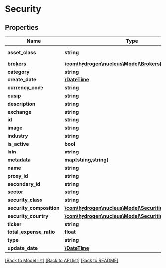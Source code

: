 # Security

## Properties
Name | Type | Description | Notes
------------ | ------------- | ------------- | -------------
**asset_class** | **string** | Security asset class | [optional] 
**brokers** | [**\com\hydrogen\nucleus\Model\Brokers[]**](Brokers.md) | brokers | [optional] 
**category** | **string** | Security category | [optional] 
**create_date** | [**\DateTime**](\DateTime.md) |  | [optional] 
**currency_code** | **string** | currency_code | [optional] 
**cusip** | **string** | cusip | [optional] 
**description** | **string** | description | [optional] 
**exchange** | **string** | Security exchange | [optional] 
**id** | **string** |  | [optional] 
**image** | **string** | image | [optional] 
**industry** | **string** | Security industry | [optional] 
**is_active** | **bool** | Security is active | [optional] 
**isin** | **string** | isin | [optional] 
**metadata** | **map[string,string]** | metadata | [optional] 
**name** | **string** | Security name | 
**proxy_id** | **string** | proxy_id | [optional] 
**secondary_id** | **string** |  | [optional] 
**sector** | **string** | Security sector | [optional] 
**security_class** | **string** | Security class | [optional] 
**security_composition** | [**\com\hydrogen\nucleus\Model\SecuritiesComposition[]**](SecuritiesComposition.md) |  | [optional] 
**security_country** | [**\com\hydrogen\nucleus\Model\SecuritiesCountry[]**](SecuritiesCountry.md) |  | [optional] 
**ticker** | **string** | Security ticker | 
**total_expense_ratio** | **float** | total_expense_ratio | [optional] 
**type** | **string** | Security type | [optional] 
**update_date** | [**\DateTime**](\DateTime.md) |  | [optional] 

[[Back to Model list]](../README.md#documentation-for-models) [[Back to API list]](../README.md#documentation-for-api-endpoints) [[Back to README]](../README.md)


